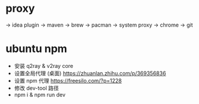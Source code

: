 # proxy 
-> idea plugin 
-> maven 
-> brew
-> pacman
-> system proxy
-> chrome 
-> git


# ubuntu npm
   + 安装 q2ray & v2ray core
   + 设置全局代理 (桌面)
      https://zhuanlan.zhihu.com/p/369356836
   + 设置 npm 代理
      https://freesilo.com/?p=1228
   + 修改 dev-tool 路径
   + npm i & npm run dev